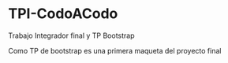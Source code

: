 # TPI-CodoACodo
Trabajo Integrador final y TP Bootstrap

Como TP de bootstrap es una primera maqueta del proyecto final
